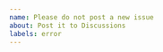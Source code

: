 ```yaml
---
name: Please do not post a new issue
about: Post it to Discussions
labels: error
---
```


<!--

We have moved to "Discussions".

Please post it there.
https://github.com/ko-ichi-h/khcoder/discussions

-->